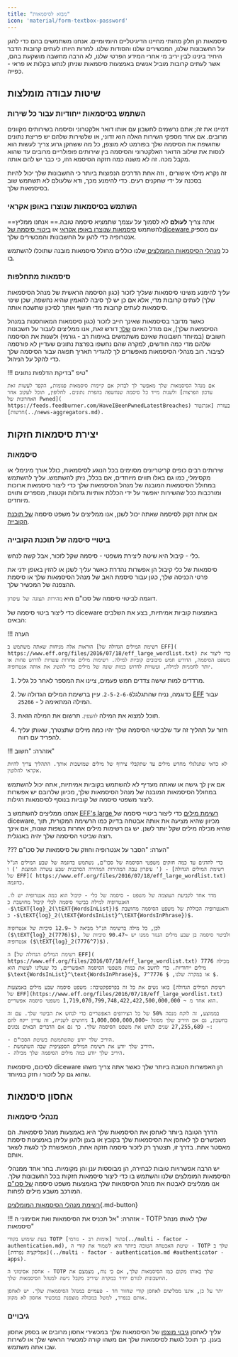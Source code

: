 ```yaml
---
title: "מבוא לסיסמאות"
icon: 'material/form-textbox-password'
---
```


סיסמאות הן חלק מהותי מחיינו הדיגיטליים היומיומיים. אנחנו משתמשים בהם כדי להגן על החשבונות שלנו, המכשירים שלנו והסודות שלנו. למרות היותו לעתים קרובות הדבר היחיד בינינו לבין יריב מי אחרי המידע הפרטי שלנו, לא הרבה מחשבה מושקעת בהם, אשר לעתים קרובות מוביל אנשים באמצעות סיסמאות שניתן לנחש בקלות או פראי - כפייה.

## שיטות עבודה מומלצות

### השתמש בסיסמאות ייחודיות עבור כל שירות

דמיינו את זה; אתם נרשמים לחשבון עם אותו דואר אלקטרוני וסיסמה בשירותים מקוונים מרובים. אם אחד מספקי השירות האלה הוא זדוני, או שלשירות שלהם יש פריצת נתונים שחושפת את הסיסמה שלך בפורמט לא מוצפן, כל מה ששחקן גרוע צריך לעשות הוא לנסות את שילוב הדואר האלקטרוני והסיסמה בין שירותים פופולריים מרובים עד שהוא מקבל מכה. זה לא משנה כמה חזקה הסיסמא הזו, כי כבר יש להם אותה.

זה נקרא מילוי אישורים [](https://en.wikipedia.org/wiki/Credential_stuffing), וזה אחת הדרכים הנפוצות ביותר כי החשבונות שלך יכול להיות בסכנה על ידי שחקנים רעים. כדי להימנע מכך, ודא שלעולם לא תשתמש שוב בסיסמאות שלך.

### השתמש בסיסמאות שנוצרו באופן אקראי

==אתה צריך **לעולם** לא לסמוך על עצמך שתמציא סיסמה טובה.== אנחנו ממליץ להשתמש [סיסמאות שנוצרו באופן אקראי](#passwords) או [ביטויי סיסמה שלdiceware ](#diceware-passphrases) עם מספיק אנטרופיה כדי להגן על החשבונות והמכשירים שלך.

כל [מנהלי הסיסמאות המומלצים ](../passwords.md)שלנו כוללים מחולל סיסמאות מובנה שתוכלו להשתמש בו.

### סיסמאות מתחלפות

עליך להימנע משינוי סיסמאות שעליך לזכור (כגון הסיסמה הראשית של מנהל הסיסמאות שלך) לעתים קרובות מדי, אלא אם כן יש לך סיבה להאמין שהיא נחשפה, שכן שינוי סיסמאות לעתים קרובות מדי חושף אותך לסיכון שתשכח אותה.

כאשר מדובר בסיסמאות שאינך חייב לזכור (כגון סיסמאות המאוחסנות במנהל הסיסמאות שלך), אם מודל האיום [שלך](threat-modeling.md) דורש זאת, אנו ממליצים לעבור על חשבונות חשובים (במיוחד חשבונות שאינם משתמשים באימות רב - גורמי) ולשנות את הסיסמה שלהם מדי כמה חודשים, למקרה שהם נחשפו בפרצת נתונים שעדיין לא פורסמה לציבור. רוב מנהלי הסיסמאות מאפשרים לך להגדיר תאריך תפוגה עבור הסיסמה שלך כדי להקל על הניהול.

!!! טיפ "בדיקת הדלפות נתונים"

    אם מנהל הסיסמאות שלך מאפשר לך לבדוק אם קיימות סיסמאות פגומות, הקפד לעשות זאת ולשנות מייד כל סיסמה שנחשפה בהפרת נתונים. לחלופין, תוכל לעקוב אחר [עדכון הפרצות האחרונות של Pwned]( https://feeds.feedburner.com/HaveIBeenPwnedLatestBreaches) בעזרת [אגרגטור חדשות](../news-aggregators.md).


## יצירת סיסמאות חזקות

### סיסמאות

שירותים רבים כופים קריטריונים מסוימים בכל הנוגע לסיסמאות, כולל אורך מינימלי או מקסימלי, כמו גם באלו תווים מיוחדים, אם בכלל, ניתן להשתמש. עליך להשתמש במחולל הסיסמאות המובנה של מנהל הסיסמאות שלך כדי ליצור סיסמאות ארוכות ומורכבות ככל שהשירות יאפשר על ידי הכללת אותיות גדולות וקטנות, מספרים ותווים מיוחדים.

אם אתה זקוק לסיסמה שאתה יכול לשנן, אנו ממליצים על משפט סיסמה [של תוכנת הקובייה](#diceware-passphrases).

### ביטויי סיסמה של תוכנת הקובייה

כלי - קיבול היא שיטה ליצירת משפטי - סיסמה שקל לזכור, אבל קשה לנחש.

סיסמאות של כלי קיבול הן אפשרות נהדרת כאשר עליך לשנן או להזין באופן ידני את פרטי הכניסה שלך, כגון עבור סיסמת האב של מנהל הסיסמאות שלך או סיסמת ההצפנה של המכשיר שלך.

דוגמה לביטוי סיסמה של סכו"ם היא `מהירות תצוגה של עיפרון`.

כדי ליצור ביטוי סיסמה של diceware באמצעות קוביות אמיתיות, בצע את השלבים הבאים:

!!! הערה

    הוראות אלה מניחות שאתה משתמש ב [רשימת המילים הגדולה של EFF]( https://www.eff.org/files/2016/07/18/eff_large_wordlist.txt) כדי ליצור את משפט הסיסמה, הדורש חמש סיבובים קוביות למילה. רשימות מילים אחרות עשויות לדרוש פחות או יותר לחמניות למילה, ועשויות לדרוש כמות שונה של מילים כדי להשיג את אותה אנטרופיה.

1. מרדדים למות שישה צדדים חמש פעמים, ציינו את המספר לאחר כל גליל.

2. כדוגמה, נניח שהתגלגל`2-5-2-6-6`. עיין ברשימת המילים הגדולה של [EFF](https://www.eff.org/files/2016/07/18/eff_large_wordlist.txt) עבור המילה המתאימה ל - `25266`.

3. תוכל למצוא את המילה `להצפין`. תרשום את המילה הזאת.

4. חזור על תהליך זה עד שלביטוי הסיסמה שלך יהיו כמה מילים שתצטרך, שאותן עליך להפריד עם רווח.

!!! אזהרה: "חשוב"

    לא כדאי שתגלגלי מחדש מילים עד שתקבלי צירוף של מילים שמושכות אותך. התהליך צריך להיות אקראי לחלוטין.

אם אין לך גישה או שאתה מעדיף לא להשתמש בקוביות אמיתיות, אתה יכול להשתמש במחולל הסיסמאות המובנה של מנהל הסיסמאות שלך, מכיוון שלרובם יש אפשרות ליצור משפטי סיסמה של קוביות בנוסף לסיסמאות רגילות.

אנחנו ממליצים להשתמש ב [EFF's large רשימת מילים](https://www.eff.org/files/2016/07/18/eff_large_wordlist.txt) כדי ליצור ביטויי סיסמה של diceware, מכיוון שהיא מציעה את אותה אבטחה בדיוק כמו הרשימה המקורית, תוך שהיא מכילה מילים שקל יותר לשנן. יש גם רשימות מילים אחרות בשפות שונות, אם אינך רוצה שביטוי הסיסמה שלך יהיה באנגלית.

??? הערה: "הסבר על אנטרופיה וחוזק של סיסמאות של סכו"ם"

    כדי להדגים עד כמה חזקים משפטי הסיסמה של סכו"ם, נשתמש בדוגמה של שבע המילים הנ"ל (' עיפרון עבה המהירות המהירה הסרבנית שבע עשרה המוצגת ') ו - [רשימת המילים הגדולה של EFF]( https://www.eff.org/files/2016/07/18/eff_large_wordlist.txt) כדוגמה.
    
    מדד אחד לקביעת העוצמה של משפט - סיסמה של כלי - קיבול הוא כמה אנטרופיה יש לו. האנטרופיה למילה בביטוי סיסמה לכלי קיבול מחושבת כ -$\tEXT{log}_2(\tEXT{WordsInList})$ והאנטרופיה הכוללת של משפט הסיסמה מחושבת כ -$\tEXT{log}_2(\tEXT{WordsInList}^\tEXT{WordsInPhrase})$.
    
    לכן, כל מילה ברשימה הנ"ל מביאה ל ~12.9 סיביות של אנטרופיה ($\tEXT{log}_2(7776)$), ולביטוי סיסמה בן שבע מילים הנגזר ממנו יש ~90.47 סיביות של אנטרופיה ($\tEXT{log}_2(7776^7)$).
    
    ה [רשימת המילים הגדולה של EFF]( https://www.eff.org/files/2016/07/18/eff_large_wordlist.txt) מכילה 7776 מילים ייחודיות. כדי לחשב את כמות משפטי הסיסמה האפשריים, כל שעלינו לעשות הוא $\text{WordsInList}^\text{WordsInPhrase}$, או במקרה שלנו, $ 7776^7 $.
    
    בואו נשים את כל זה בפרספקטיבה: משפט סיסמה שבע מילים באמצעות [רשימת המילים הגדולה של EFF](https://www.eff.org/files/2016/07/18/eff_large_wordlist.txt) הוא אחד מ ~ 1,719,070,799,748,422,422,500,000,000 משפטי סיסמה אפשריים.
    
    בממוצע, זה לוקח מנסה 50% של כל הצירופים האפשריים כדי לנחש את הביטוי שלך. עם זה בחשבון, גם אם היריב שלך מסוגל ~1,000,000,000,000 ניחושים לשנייה, זה עדיין ייקח להם ~ 27,255,689 שנים לנחש את משפט הסיסמה שלך. כך גם אם הדברים הבאים נכונים:

    - היריב שלך יודע שהשתמשת בשיטת הסכו"ם.
    - היריב שלך יודע את רשימת המילים הספציפית שבה השתמשת.
    - היריב שלך יודע כמה מילים הסיסמה שלך מכילה.

לסיכום, סיסמאות diceware הן האפשרות הטובה ביותר שלך כאשר אתה צריך משהו שהוא גם קל לזכור *ו* חזק במיוחד.

## אחסון סיסמאות

### מנהלי סיסמאות

הדרך הטובה ביותר לאחסן את הסיסמאות שלך היא באמצעות מנהל סיסמאות. הם מאפשרים לך לאחסן את הסיסמאות שלך בקובץ או בענן ולהגן עליהן באמצעות סיסמת מאסטר אחת. בדרך זו, תצטרך רק לזכור סיסמה חזקה אחת, המאפשרת לך לגשת לשאר אותם.

יש הרבה אפשרויות טובות לבחירה, הן מבוססות ענן והן מקומיות. בחר אחד ממנהלי הסיסמאות המומלצים שלנו והשתמש בו כדי ליצור סיסמאות חזקות בכל החשבונות שלך. אנו ממליצים לאבטח את מנהל הסיסמאות שלך באמצעות משפט סיסמה [של סכו"ם](#diceware-passphrases) המורכב משבע מילים לפחות.

[רשימת מנהלי הסיסמאות המומלצים](../passwords.md ""){.md-button}

!!! אזהרה: "אל תכניס את הסיסמאות ואת אסימוני ה - TOTP שלך לאותו מנהל סיסמאות"

    בעת שימוש בקודי TOTP בתור [אימות רב - גורמי](../multi - factor - authentication.md), שיטת האבטחה הטובה ביותר היא לשמור את קודי ה - TOTP שלך ב [אפליקציה נפרדת](../multi - factor - authentication.md #authenticator - apps).
    
    אחסון אסימוני ה - TOTP שלך באותו מקום כמו הסיסמאות שלך, אם כי נוח, מצמצם את החשבונות לגורם יחיד במקרה שיריב מקבל גישה למנהל הסיסמאות שלך.
    
    יתר על כן, איננו ממליצים לאחסן קודי שחזור חד - פעמיים במנהל הסיסמאות שלך. יש לאחסן אותם בנפרד, למשל במכולה מוצפנת במכשיר אחסון לא מקוון.

### גיבויים

עליך לאחסן [גיבוי מוצפן](../encryption.md) של הסיסמאות שלך במכשירי אחסון מרובים או בספק אחסון בענן. כך תוכל לגשת לסיסמאות שלך אם משהו קורה למכשיר הראשי שלך או לשירות שבו אתה משתמש.

